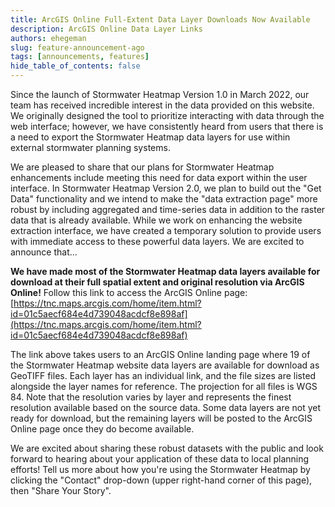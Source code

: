 ```yaml
---
title: ArcGIS Online Full-Extent Data Layer Downloads Now Available
description: ArcGIS Online Data Layer Links
authors: ehegeman
slug: feature-announcement-ago
tags: [announcements, features]
hide_table_of_contents: false
---
```


Since the launch of Stormwater Heatmap Version 1.0 in March 2022, our team has received incredible interest in the data provided on this website. We originally designed the tool to prioritize interacting with data through the web interface; however, we have consistently heard from users that there is a need to export the Stormwater Heatmap data layers for use within external stormwater planning systems.  

We are pleased to share that our plans for Stormwater Heatmap enhancements include meeting this need for data export within the user interface. In Stormwater Heatmap Version 2.0, we plan to build out the "Get Data" functionality and we intend to make the "data extraction page" more robust by including aggregated and time-series data in addition to the raster data that is already available. While we work on enhancing the website extraction interface, we have created a temporary solution to provide users with immediate access to these powerful data layers. We are excited to announce that...  

**We have made most of the Stormwater Heatmap data layers available for download at their full spatial extent and original resolution via ArcGIS Online!** Follow this link to access the ArcGIS Online page: [https://tnc.maps.arcgis.com/home/item.html?id=01c5aecf684e4d739048acdcf8e898af](https://tnc.maps.arcgis.com/home/item.html?id=01c5aecf684e4d739048acdcf8e898af)

The link above takes users to an ArcGIS Online landing page where 19 of the Stormwater Heatmap website data layers are available for download as GeoTIFF files. Each layer has an individual link, and the file sizes are listed alongside the layer names for reference. The projection for all files is WGS 84. Note that the resolution varies by layer and represents the finest resolution available based on the source data. Some data layers are not yet ready for download, but the remaining layers will be posted to the ArcGIS Online page once they do become available.  

We are excited about sharing these robust datasets with the public and look forward to hearing about your application of these data to local planning efforts! Tell us more about how you're using the Stormwater Heatmap by clicking the "Contact" drop-down (upper right-hand corner of this page), then "Share Your Story". 
